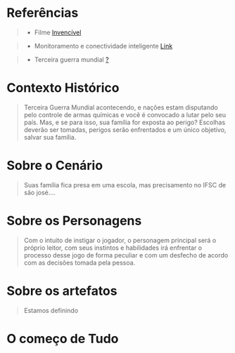 # Referências

> * Filme [Invencível](https://www.youtube.com/watch?v=87JBXvcQ6aA)

> * Monitoramento e conectividade inteligente [Link](https://www.altave.com.br/)

> * Terceira guerra mundial [?](https://istoe.com.br/o-mundo-em-convulsao/) 

# Contexto Histórico

> Terceira Guerra Mundial acontecendo, e nações estam disputando pelo controle de armas químicas e você é convocado a lutar pelo seu país. Mas, e se
para isso, sua família for exposta ao perigo? Escolhas deverão ser tomadas, perigos serão enfrentados e um único objetivo, salvar sua família.
> 

# Sobre o Cenário

> Suas família fica presa em uma escola, mas precisamento no IFSC de são josé....

# Sobre os Personagens 

> Com o intuito de instigar o jogador, o personagem principal será o próprio leitor, com seus instintos e habilidades irá enfrentar o processo desse jogo de forma peculiar
e com um desfecho de acordo com as decisões tomada pela pessoa.

# Sobre os artefatos 

> Estamos definindo

# O começo de Tudo 

>

